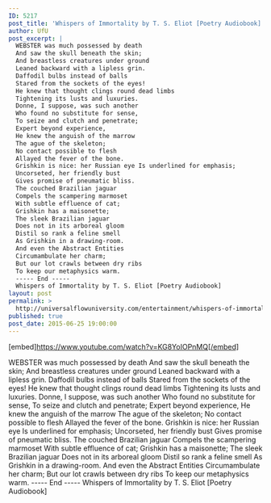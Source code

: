 ```yaml
---
ID: 5217
post_title: 'Whispers of Immortality by T. S. Eliot [Poetry Audiobook]'
author: UfU
post_excerpt: |
  WEBSTER was much possessed by death
  And saw the skull beneath the skin;
  And breastless creatures under ground
  Leaned backward with a lipless grin.
  Daffodil bulbs instead of balls
  Stared from the sockets of the eyes!
  He knew that thought clings round dead limbs
  Tightening its lusts and luxuries.
  Donne, I suppose, was such another
  Who found no substitute for sense,
  To seize and clutch and penetrate;
  Expert beyond experience,
  He knew the anguish of the marrow
  The ague of the skeleton;
  No contact possible to flesh
  Allayed the fever of the bone.
  Grishkin is nice: her Russian eye Is underlined for emphasis;
  Uncorseted, her friendly bust
  Gives promise of pneumatic bliss.
  The couched Brazilian jaguar
  Compels the scampering marmoset
  With subtle effluence of cat;
  Grishkin has a maisonette;
  The sleek Brazilian jaguar
  Does not in its arboreal gloom
  Distil so rank a feline smell
  As Grishkin in a drawing-room.
  And even the Abstract Entities
  Circumambulate her charm;
  But our lot crawls between dry ribs
  To keep our metaphysics warm.
  ----- End -----
  Whispers of Immortality by T. S. Eliot [Poetry Audiobook]
layout: post
permalink: >
  http://universalflowuniversity.com/entertainment/whispers-of-immortality-by-t-s-eliot-poetry-audiobook/
published: true
post_date: 2015-06-25 19:00:00
---
```

[embed]https://www.youtube.com/watch?v=KG8YoIOPnMQ[/embed]<br>
<p>WEBSTER was much possessed by death
 And saw the skull beneath the skin;
 And breastless creatures under ground
 Leaned backward with a lipless grin.
Daffodil bulbs instead of balls
 Stared from the sockets of the eyes!
 He knew that thought clings round dead limbs
 Tightening its lusts and luxuries.
Donne, I suppose, was such another
 Who found no substitute for sense,
 To seize and clutch and penetrate;
 Expert beyond experience,
He knew the anguish of the marrow
 The ague of the skeleton;
 No contact possible to flesh
 Allayed the fever of the bone.
Grishkin is nice: her Russian eye Is underlined for emphasis;
 Uncorseted, her friendly bust
 Gives promise of pneumatic bliss.
The couched Brazilian jaguar
 Compels the scampering marmoset
 With subtle effluence of cat;
 Grishkin has a maisonette;
The sleek Brazilian jaguar
 Does not in its arboreal gloom
 Distil so rank a feline smell
 As Grishkin in a drawing-room.
And even the Abstract Entities
 Circumambulate her charm;
 But our lot crawls between dry ribs
 To keep our metaphysics warm.
----- End -----
Whispers of Immortality by T. S. Eliot [Poetry Audiobook]</p>